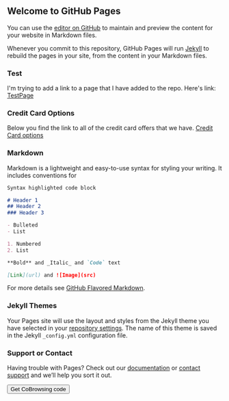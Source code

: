 <script async src="https://api.beta.glia.com/salemove_integration.js"></script>
<script src="https://ajax.googleapis.com/ajax/libs/jquery/1.11.1/jquery.min.js"></script>
<script>
  var settings = {
  "url": "https://api.openweathermap.org/data/2.5/weather?appid=d0c7e498499a2f7a44565f209f05d4c6&q=Tallinn&units=metric",
  "method": "GET",
  "timeout": 0,
};

$.ajax(settings).done(function (response) {
  console.log(response);
});
</script>

## Welcome to GitHub Pages

You can use the [editor on GitHub](https://github.com/triinug/automatic-train/edit/gh-pages/index.md) to maintain and preview the content for your website in Markdown files.

Whenever you commit to this repository, GitHub Pages will run [Jekyll](https://jekyllrb.com/) to rebuild the pages in your site, from the content in your Markdown files.

### Test

I'm trying to add a link to a page that I have added to the repo.
Here's link: [TestPage](veelyksleht.md)

### Credit Card Options

Below you find the link to all of the credit card offers that we have.
[Credit Card options](CreditCardOptions.md)

### Markdown

Markdown is a lightweight and easy-to-use syntax for styling your writing. It includes conventions for

```markdown
Syntax highlighted code block

# Header 1
## Header 2
### Header 3

- Bulleted
- List

1. Numbered
2. List

**Bold** and _Italic_ and `Code` text

[Link](url) and ![Image](src)
```

For more details see [GitHub Flavored Markdown](https://guides.github.com/features/mastering-markdown/).

### Jekyll Themes

Your Pages site will use the layout and styles from the Jekyll theme you have selected in your [repository settings](https://github.com/triinug/automatic-train/settings/pages). The name of this theme is saved in the Jekyll `_config.yml` configuration file.

### Support or Contact

Having trouble with Pages? Check out our [documentation](https://docs.github.com/categories/github-pages-basics/) or [contact support](https://support.github.com/contact) and we’ll help you sort it out.

<button
  class="omnibrowse-code-button"
  onclick="document.body.appendChild(document.createElement('sm-visitor-code'))">   Get CoBrowsing code </button>
